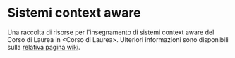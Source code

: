 # Sistemi context aware

Una raccolta di risorse per l'insegnamento di sistemi context aware del Corso di
Laurea in \<Corso di Laurea\>. Ulteriori informazioni sono disponibili sulla
[relativa pagina
wiki](https://csunibo.github.io/wiki/raccolte-di-risorse/index.html).
